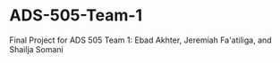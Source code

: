# ADS-505-Team-1
Final Project for ADS 505 Team 1: Ebad Akhter, Jeremiah Fa'atiliga, and Shailja Somani
